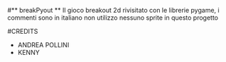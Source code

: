 #** breakPyout **
Il gioco breakout 2d rivisitato con le librerie pygame,
i commenti sono in italiano
non utilizzo nessuno sprite in questo progetto

#CREDITS
- ANDREA POLLINI
- KENNY
